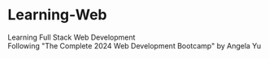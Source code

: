 # Learning-Web
<p>Learning Full Stack Web Development<br>Following "The Complete 2024 Web Development Bootcamp" by Angela Yu</p>
